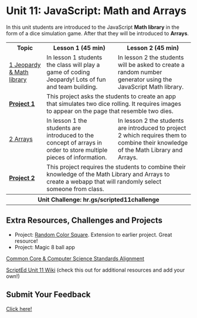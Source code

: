 # Unit 11: JavaScript: Math and Arrays

In this unit students are introduced to the JavaScript **Math library** in the form of a dice simulation game. After that they will be introduced to **Arrays**.
<table>
<tr>
	<th>Topic</th>
	<th>Lesson 1 (45 min)</th>
	<th>Lesson 2 (45 min)</th>
</tr>
<tr>
	<td><a href="topics/topic1">1 Jeopardy & Math library</a></td>
	<td>In lesson 1 students the class will play a game of coding Jeopardy! Lots of fun and team building.</td>
	<td>In lesson 2 the students will be asked to create a random number generator using the JavaScript Math library. </td>
</tr>
<tr>
	<td><strong><a href="projects/project1">Project 1</a></strong></td>
	<td colspan="2">This project asks the students to create an app that simulates two dice rolling. It requires images to appear on the page that resemble two dies. </td>
</tr>

<tr>
	<td><a href="topics/topic2">2 Arrays </a></td>
	<td>In lesson 1 the students are introduced to the concept of arrays in order to store multiple pieces of information.</td>
	<td>In lesson 2  the students are introduced to project 2 which requires them to combine their knowledge of the Math Library and Arrays.</td>
</tr>
<tr>
	<td><strong><a href="projects/project2">Project 2</a></strong></td>
	<td colspan="2">This project requires the students to combine their knowledge of the Math Library and Arrays to create a webapp that will randomly select someone from class. </td>
</tr>
	<tr>
		<th align="center" colspan="3">Unit Challenge: hr.gs/scripted11challenge </th>
	</tr>
</tr>
</table>


## Extra Resources, Challenges and Projects

* Project: [Random Color Square](projects/projectColorSquare). Extension to earlier project. Great resource! 
* Project: Magic 8 ball app

[Common Core & Computer Science Standards Alignment](csStandards.md)

<a href="https://github.com/ScriptEdcurriculum/curriculum2016/wiki/foundationsCourse#unit-11-math--arrays">ScriptEd Unit 11 Wiki</a> (check this out for additional resources and add your own!)

## Submit Your Feedback
<a href="https://docs.google.com/forms/d/e/1FAIpQLSfx0wkLyw_jSOhWR2yY8GTR8TV2NXYZc40us7aPHnl9bO6WAQ/viewform">Click here!</a>

